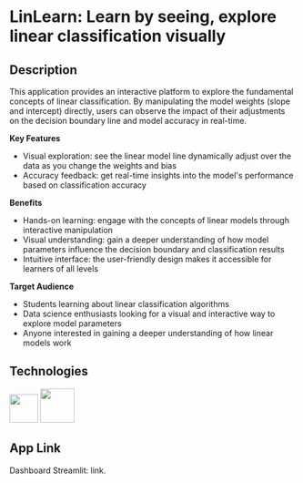 # LinLearn: Learn by seeing, explore linear classification visually

## Description

This application provides an interactive platform to explore the fundamental concepts of linear 
classification. By manipulating the model weights (slope and intercept) directly, users can observe 
the impact of their adjustments on the decision boundary line and model accuracy in real-time.

**Key Features**

* Visual exploration: see the linear model line dynamically adjust over the data as you change the 
weights and bias
* Accuracy feedback: get real-time insights into the model's performance based on classification 
accuracy

**Benefits**

* Hands-on learning: engage with the concepts of linear models through interactive manipulation
* Visual understanding: gain a deeper understanding of how model parameters influence the decision 
boundary and classification results
* Intuitive interface: the user-friendly design makes it accessible for learners of all levels

**Target Audience**

* Students learning about linear classification algorithms
* Data science enthusiasts looking for a visual and interactive way to explore model parameters
* Anyone interested in gaining a deeper understanding of how linear models work

## Technologies

<img src='https://cdn.jsdelivr.net/gh/devicons/devicon@latest/icons/python/python-original-wordmark.svg' width='50' height='50'/>
<img src='https://cdn.jsdelivr.net/gh/devicons/devicon@latest/icons/streamlit/streamlit-original-wordmark.svg' width='60' height='60'/> 

## App Link 

Dashboard Streamlit: <a style='text-decoration: none;' href='https://linlearn.streamlit.app/.app/' target='_blank'>link</a>.
